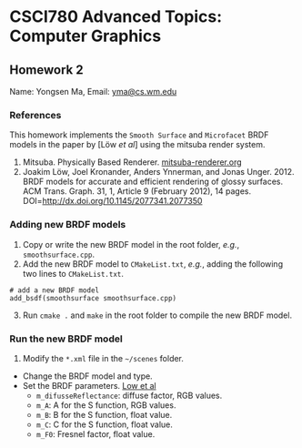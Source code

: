 # CSCI780 Advanced Topics: Computer Graphics

## Homework 2

Name: Yongsen Ma, Email: yma@cs.wm.edu

### References

This homework implements the `Smooth Surface` and `Microfacet` BRDF models in the paper by [Löw *et al*] using the mitsuba render system.

1. Mitsuba. Physically Based Renderer. [mitsuba-renderer.org](https://www.mitsuba-renderer.org)
2. Joakim Löw, Joel Kronander, Anders Ynnerman, and Jonas Unger. 2012. BRDF models for accurate and efficient rendering of glossy surfaces. ACM Trans. Graph. 31, 1, Article 9 (February 2012), 14 pages. DOI=http://dx.doi.org/10.1145/2077341.2077350

### Adding new BRDF models
1. Copy or write the new BRDF model in the root folder, *e.g.*, `smoothsurface.cpp`.
2. Add the new BRDF model to `CMakeList.txt`, *e.g.*, adding the following two lines to `CMakeList.txt`.
```
# add a new BRDF model
add_bsdf(smoothsurface smoothsurface.cpp)
```
3. Run `cmake .` and `make` in the root folder to compile the new BRDF model.

### Run the new BRDF model
1. Modify the `*.xml` file in the `~/scenes` folder.
  - Change the BRDF model and type.
  - Set the BRDF parameters. [Low et al](http://dl.acm.org/citation.cfm?id=2077350)
    * `m_difusseReflectance`: diffuse factor, RGB values.
    * `m_A`: A for the S function, RGB values.
    * `m_B`: B for the S function, float value.
    * `m_C`: C for the S function, float value.
    * `m_F0`: Fresnel factor, float value.
